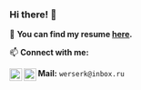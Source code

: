 ### Hi there! 👋
:dart: **You can find my resume [here](https://drive.google.com/file/d/1UqGrMVXgB2xnlwR1daX05sIon71cO3Y4/view?usp=sharing).**

📫 **Connect with me:** 

[<img align="left" width="22px" src="https://drive.google.com/uc?export=view&id=145dCXOHq-mMX6Xno4qMt7AsF4jQ9sKGJ"/>][telegram]
[<img align="left" width="22px" src="https://drive.google.com/uc?export=view&id=18rNUe4E42zgQiXgW_v9qcTZtrU02dqAw"/>][discord]

 **Mail:** `werserk@inbox.ru`

[telegram]: https://t.me/werserk
[discord]: https://discord.com/users/werserk#1344
